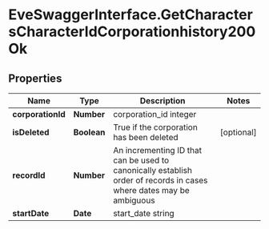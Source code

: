 # EveSwaggerInterface.GetCharactersCharacterIdCorporationhistory200Ok

## Properties
Name | Type | Description | Notes
------------ | ------------- | ------------- | -------------
**corporationId** | **Number** | corporation_id integer | 
**isDeleted** | **Boolean** | True if the corporation has been deleted | [optional] 
**recordId** | **Number** | An incrementing ID that can be used to canonically establish order of records in cases where dates may be ambiguous | 
**startDate** | **Date** | start_date string | 



